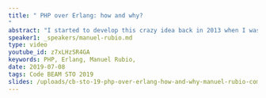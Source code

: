 ```yaml
---
title: " PHP over Erlang: how and why?
"
abstract: "I started to develop this crazy idea back in 2013 when I was playing with PEG and Neotoma to parse another crazy idea to build a MySQL server simulator to access to Erlang and gather information (myproto). After the first try, I realize I can perform something with PHP could be impossible to do, like better resources control, real-time coverage or even use websockets. In 2016 Bragful project was created."
speaker1: _speakers/manuel-rubio.md
type: video
youtube_id: z7xLHzSR4GA
keywords: PHP, Erlang, Manuel Rubio,
date: 2019-07-08
tags: Code BEAM STO 2019
slides: /uploads/cb-sto-19-php-over-erlang-how-and-why-manuel-rubio-compressed.pdf
---
```


